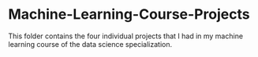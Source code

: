 # Machine-Learning-Course-Projects
This folder contains the four individual projects that I had in my machine learning course of the data science specialization.
